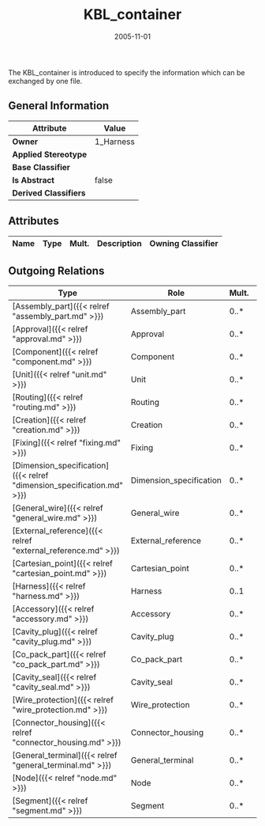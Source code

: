 ﻿---
title: KBL_container
toc: false
type: specs
date: "2005-11-01"
draft: false
specification: KBL
version: 2.3.sr1
documentType: "Recommendation"
elementType: Class
classes:
  - KBL_container
menu_name: kbl-2.3.sr1
---
<p>The KBL_container is introduced to specify the information which can be exchanged by one file.</p>

## General Information

| Attribute               | Value |
|-------------------------|-------|
| **Owner**               | 1_Harness |
| **Applied Stereotype**  |   |
| **Base Classifier**     |   |
| **Is Abstract**         | false |
| **Derived Classifiers** |   |

## Attributes
|  Name  |  Type  |  Mult.  |  Description  |  Owning Classifier  |
|--------|--------|---------|---------------|--------------|

## Outgoing Relations
|    Type  |   Role   |   Mult.   |   Mult.   |   Description   |
|----------|----------|-----------|-----------|-----------------|
| [Assembly_part]({{< relref "assembly_part.md" >}}) | Assembly_part | 0..* | 1 |  |
| [Approval]({{< relref "approval.md" >}}) | Approval | 0..* | 1 |  |
| [Component]({{< relref "component.md" >}}) | Component | 0..* | 1 |  |
| [Unit]({{< relref "unit.md" >}}) | Unit | 0..* | 1 |  |
| [Routing]({{< relref "routing.md" >}}) | Routing | 0..* | 1 |  |
| [Creation]({{< relref "creation.md" >}}) | Creation | 0..* | 1 |  |
| [Fixing]({{< relref "fixing.md" >}}) | Fixing | 0..* | 1 |  |
| [Dimension_specification]({{< relref "dimension_specification.md" >}}) | Dimension_specification | 0..* | 1 |  |
| [General_wire]({{< relref "general_wire.md" >}}) | General_wire | 0..* | 1 |  |
| [External_reference]({{< relref "external_reference.md" >}}) | External_reference | 0..* | 1 |  |
| [Cartesian_point]({{< relref "cartesian_point.md" >}}) | Cartesian_point | 0..* | 1 |  |
| [Harness]({{< relref "harness.md" >}}) | Harness | 0..1 | 1 |  |
| [Accessory]({{< relref "accessory.md" >}}) | Accessory | 0..* | 1 |  |
| [Cavity_plug]({{< relref "cavity_plug.md" >}}) | Cavity_plug | 0..* | 1 |  |
| [Co_pack_part]({{< relref "co_pack_part.md" >}}) | Co_pack_part | 0..* | 1 |  |
| [Cavity_seal]({{< relref "cavity_seal.md" >}}) | Cavity_seal | 0..* | 1 |  |
| [Wire_protection]({{< relref "wire_protection.md" >}}) | Wire_protection | 0..* | 1 |  |
| [Connector_housing]({{< relref "connector_housing.md" >}}) | Connector_housing | 0..* | 1 |  |
| [General_terminal]({{< relref "general_terminal.md" >}}) | General_terminal | 0..* | 1 |  |
| [Node]({{< relref "node.md" >}}) | Node | 0..* | 1 |  |
| [Segment]({{< relref "segment.md" >}}) | Segment | 0..* | 1 |  |
